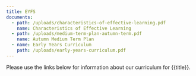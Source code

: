 ```yaml
---
title: EYFS
documents:
  - path: /uploads/characteristics-of-effective-learning.pdf
    name: Characteristics of Effective Learning
  - path: /uploads/medium-term-plan-autumn-term.pdf
    name: Autumn Medium Term Plan
  - name: Early Years Curriculum
    path: /uploads/early-years-curriculum.pdf
---
```


Please use the links below for information about our curriculum for {{title}}.
